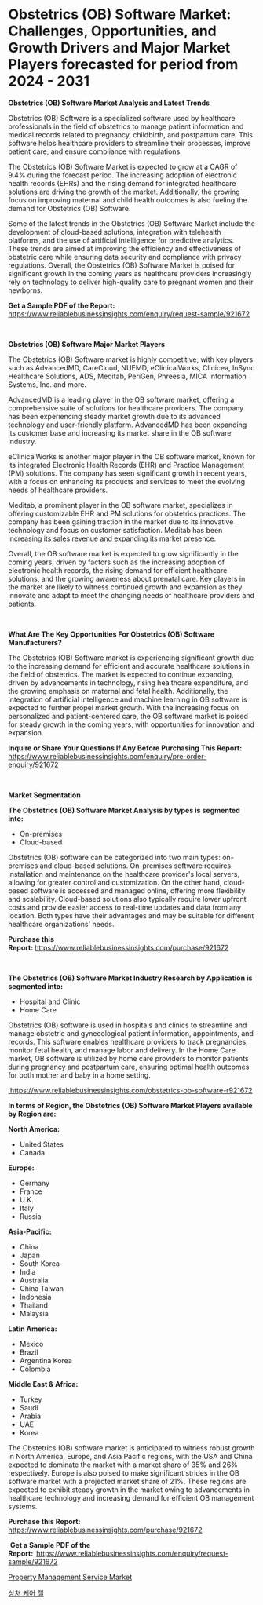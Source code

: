 <p><h1>Obstetrics (OB) Software Market: Challenges, Opportunities, and Growth Drivers and Major Market Players forecasted for period from 2024 - 2031</h1></p><p><strong>Obstetrics (OB) Software Market Analysis and Latest Trends</strong></p>
<p><p>Obstetrics (OB) Software is a specialized software used by healthcare professionals in the field of obstetrics to manage patient information and medical records related to pregnancy, childbirth, and postpartum care. This software helps healthcare providers to streamline their processes, improve patient care, and ensure compliance with regulations.</p><p>The Obstetrics (OB) Software Market is expected to grow at a CAGR of 9.4% during the forecast period. The increasing adoption of electronic health records (EHRs) and the rising demand for integrated healthcare solutions are driving the growth of the market. Additionally, the growing focus on improving maternal and child health outcomes is also fueling the demand for Obstetrics (OB) Software.</p><p>Some of the latest trends in the Obstetrics (OB) Software Market include the development of cloud-based solutions, integration with telehealth platforms, and the use of artificial intelligence for predictive analytics. These trends are aimed at improving the efficiency and effectiveness of obstetric care while ensuring data security and compliance with privacy regulations. Overall, the Obstetrics (OB) Software Market is poised for significant growth in the coming years as healthcare providers increasingly rely on technology to deliver high-quality care to pregnant women and their newborns.</p></p>
<p><strong>Get a Sample PDF of the Report:&nbsp;</strong> <a href="https://www.reliablebusinessinsights.com/enquiry/request-sample/921672">https://www.reliablebusinessinsights.com/enquiry/request-sample/921672</a></p>
<p>&nbsp;</p>
<p><strong>Obstetrics (OB) Software Major Market Players</strong></p>
<p><p>The Obstetrics (OB) Software market is highly competitive, with key players such as AdvancedMD, CareCloud, NUEMD, eClinicalWorks, Clinicea, InSync Healthcare Solutions, ADS, Meditab, PeriGen, Phreesia, MICA Information Systems, Inc. and more.</p><p>AdvancedMD is a leading player in the OB software market, offering a comprehensive suite of solutions for healthcare providers. The company has been experiencing steady market growth due to its advanced technology and user-friendly platform. AdvancedMD has been expanding its customer base and increasing its market share in the OB software industry.</p><p>eClinicalWorks is another major player in the OB software market, known for its integrated Electronic Health Records (EHR) and Practice Management (PM) solutions. The company has seen significant growth in recent years, with a focus on enhancing its products and services to meet the evolving needs of healthcare providers.</p><p>Meditab, a prominent player in the OB software market, specializes in offering customizable EHR and PM solutions for obstetrics practices. The company has been gaining traction in the market due to its innovative technology and focus on customer satisfaction. Meditab has been increasing its sales revenue and expanding its market presence.</p><p>Overall, the OB software market is expected to grow significantly in the coming years, driven by factors such as the increasing adoption of electronic health records, the rising demand for efficient healthcare solutions, and the growing awareness about prenatal care. Key players in the market are likely to witness continued growth and expansion as they innovate and adapt to meet the changing needs of healthcare providers and patients.</p></p>
<p>&nbsp;</p>
<p><strong>What Are The Key Opportunities For Obstetrics (OB) Software Manufacturers?</strong></p>
<p><p>The Obstetrics (OB) Software market is experiencing significant growth due to the increasing demand for efficient and accurate healthcare solutions in the field of obstetrics. The market is expected to continue expanding, driven by advancements in technology, rising healthcare expenditure, and the growing emphasis on maternal and fetal health. Additionally, the integration of artificial intelligence and machine learning in OB software is expected to further propel market growth. With the increasing focus on personalized and patient-centered care, the OB software market is poised for steady growth in the coming years, with opportunities for innovation and expansion.</p></p>
<p><strong>Inquire or Share Your Questions If Any Before Purchasing This Report:</strong> <a href="https://www.reliablebusinessinsights.com/enquiry/pre-order-enquiry/921672">https://www.reliablebusinessinsights.com/enquiry/pre-order-enquiry/921672</a></p>
<p>&nbsp;</p>
<p><strong>Market Segmentation</strong></p>
<p><strong>The Obstetrics (OB) Software Market Analysis by types is segmented into:</strong></p>
<p><ul><li>On-premises</li><li>Cloud-based</li></ul></p>
<p><p>Obstetrics (OB) software can be categorized into two main types: on-premises and cloud-based solutions. On-premises software requires installation and maintenance on the healthcare provider's local servers, allowing for greater control and customization. On the other hand, cloud-based software is accessed and managed online, offering more flexibility and scalability. Cloud-based solutions also typically require lower upfront costs and provide easier access to real-time updates and data from any location. Both types have their advantages and may be suitable for different healthcare organizations' needs.</p></p>
<p><strong>Purchase this Report:&nbsp;</strong><a href="https://www.reliablebusinessinsights.com/purchase/921672">https://www.reliablebusinessinsights.com/purchase/921672</a></p>
<p>&nbsp;</p>
<p><strong>The Obstetrics (OB) Software Market Industry Research by Application is segmented into:</strong></p>
<p><ul><li>Hospital and Clinic</li><li>Home Care</li></ul></p>
<p><p>Obstetrics (OB) software is used in hospitals and clinics to streamline and manage obstetric and gynecological patient information, appointments, and records. This software enables healthcare providers to track pregnancies, monitor fetal health, and manage labor and delivery. In the Home Care market, OB software is utilized by home care providers to monitor patients during pregnancy and postpartum care, ensuring optimal health outcomes for both mother and baby in a home setting.</p></p>
<p><a href="https://www.reliablebusinessinsights.com/obstetrics-ob-software-r921672">&nbsp;https://www.reliablebusinessinsights.com/obstetrics-ob-software-r921672</a></p>
<p><strong>In terms of Region, the Obstetrics (OB) Software Market Players available by Region are:</strong></p>
<p>
    <p> <strong> North America: </strong>
        <ul>
            <li>United States</li>
            <li>Canada</li>
        </ul>
        </p> 
    <p> <strong> Europe: </strong>
        <ul>
            <li>Germany</li>
            <li>France</li>
            <li>U.K.</li>
            <li>Italy</li>
            <li>Russia</li>
        </ul>
        </p> 
    <p> <strong> Asia-Pacific: </strong>
        <ul>
            <li>China</li>
            <li>Japan</li>
            <li>South Korea</li>
            <li>India</li>
            <li>Australia</li>
            <li>China Taiwan</li>
            <li>Indonesia</li>
            <li>Thailand</li>
            <li>Malaysia</li>
        </ul>
        </p> 
    <p> <strong> Latin America: </strong>
        <ul>
            <li>Mexico</li>
            <li>Brazil</li>
            <li>Argentina Korea</li>
            <li>Colombia</li>
        </ul>
        </p> 
    <p> <strong> Middle East & Africa: </strong>
        <ul>
            <li>Turkey</li>
            <li>Saudi</li>
            <li>Arabia</li>
            <li>UAE</li>
            <li>Korea</li>
        </ul>
    </p>
    </p>
<p><p>The Obstetrics (OB) software market is anticipated to witness robust growth in North America, Europe, and Asia Pacific regions, with the USA and China expected to dominate the market with a market share of 35% and 26% respectively. Europe is also poised to make significant strides in the OB software market with a projected market share of 21%. These regions are expected to exhibit steady growth in the market owing to advancements in healthcare technology and increasing demand for efficient OB management systems.</p></p>
<p><strong>Purchase this Report: </strong><a href="https://www.reliablebusinessinsights.com/purchase/921672">https://www.reliablebusinessinsights.com/purchase/921672</a></p>
<p>&nbsp;<strong>Get a Sample PDF of the Report:&nbsp;&nbsp;</strong><a href="https://www.reliablebusinessinsights.com/enquiry/request-sample/921672">https://www.reliablebusinessinsights.com/enquiry/request-sample/921672</a></p>
<p><strong></strong></p>
<p><p><a href="https://github.com/alexxisgm/Market-Research-Report-List-1/blob/main/property-management-service-market.md">Property Management Service Market</a></p><p><a href="https://github.com/laholand/Market-Research-Report-List-5/blob/main/779747031643.md">상처 케어 젤</a></p></p>